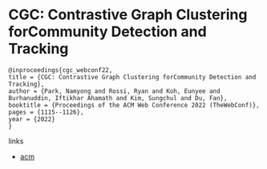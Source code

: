 # CGC: Contrastive Graph Clustering forCommunity Detection and Tracking

```
@inproceedings{cgc_webconf22,
title = {CGC: Contrastive Graph Clustering forCommunity Detection and Tracking},
author = {Park, Namyong and Rossi, Ryan and Koh, Eunyee and Burhanuddin, Iftikhar Ahamath and Kim, Sungchul and Du, Fan},
booktitle = {Proceedings of the ACM Web Conference 2022 (TheWebConf)},
pages = {1115--1126},
year = {2022}
}
```

links
- [acm](https://dl.acm.org/doi/10.1145/3485447.3512160)
